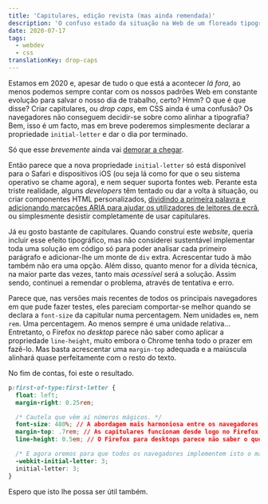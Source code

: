 ```yaml
---
title: 'Capitulares, edição revista (mas ainda remendada)'
description: 'O confuso estado da situação na Web de um floreado tipográfico intemporal.'
date: 2020-07-17
tags:
  - webdev
  - css
translationKey: drop-caps
---
```


Estamos em 2020 e, apesar de tudo o que está a acontecer *lá fora*, ao menos podemos sempre contar com os nossos padrões Web em constante evolução para salvar o nosso dia de trabalho, certo? Hmm? O que é que disse? Criar capitulares, ou *drop caps*, em CSS ainda é uma confusão? Os navegadores não conseguem decidir-se sobre como alinhar a tipografia? Bem, isso é um facto, mas em breve poderemos simplesmente declarar a propriedade `initial-letter` e dar o dia por terminado.

Só que esse *brevemente* ainda vai [demorar a chegar](https://caniuse.com/#feat=css-initial-letter).

Então parece que a nova propriedade `initial-letter` só está disponível para o Safari e dispositivos iOS (ou seja lá como for que o seu sistema operativo se chame agora), e nem sequer suporta fontes web. Perante esta triste realidade, alguns *developers* têm tentado ou dar a volta à situação, ou criar componentes HTML personalizados, [dividindo a primeira palavra e adicionando marcações ARIA para ajudar os utilizadores de leitores de ecrã](https://product.voxmedia.com/2019/6/17/18524029/the-ballad-of-drop-caps-and-design-systems), ou simplesmente desistir completamente de usar capitulares.

Já eu gosto bastante de capitulares. Quando construí este *website*, queria incluir esse efeito tipográfico, mas não considerei sustentável implementar toda uma solução em código só para poder analisar cada primeiro parágrafo e adicionar-lhe um monte de `div` extra. Acrescentar tudo à mão também não era uma opção. Além disso, quanto menor for a dívida técnica, na maior parte das vezes, tanto mais *acessível* será a solução. Assim sendo, continuei a remendar o problema, através de tentativa e erro.

Parece que, nas versões mais recentes de todos os principais navegadores em que pude fazer testes, eles pareciam comportar-se melhor quando se declara a `font-size` da capitular numa percentagem. Nem unidades `em`, nem `rem`. Uma percentagem. Ao menos sempre é uma unidade relativa... Entretanto, o Firefox no *desktop* parece não saber como aplicar a propriedade `line-height`, muito embora o Chrome tenha todo o prazer em fazê-lo. Mas basta acrescentar uma `margin-top` adequada e a maiúscula alinhará quase perfeitamente com o resto do texto.

No fim de contas, foi este o resultado.

```css
p:first-of-type:first-letter {
  float: left;
  margin-right: 0.25rem;

  /* Cautela que vêm aí números mágicos. */
  font-size: 480%; // A abordagem mais harmoniosa entre os navegadores principais
  margin-top: .7rem; // As capitulares funcionam desde logo no Firefox para desktops
  line-height: 0.5em; // O Firefox para desktops parece não saber o que fazer com isto, mas sempre ajuda com o Chrome

  /* E agora oremos para que todos os navegadores implementem isto o mais breve possível: */
  -webkit-initial-letter: 3;
  initial-letter: 3;
}
```

Espero que isto lhe possa ser útil também.
